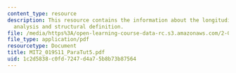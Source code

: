 ```yaml
---
content_type: resource
description: This resource contains the information about the longitudinal strength
  analysis and structural definition.
file: /media/https%3A/open-learning-course-data-rc.s3.amazonaws.com/2-019-design-of-ocean-systems-spring-2011/1c2d5838c0fd7247d4a75b8b73b87564_MIT2_019S11_ParaTut5.pdf
file_type: application/pdf
resourcetype: Document
title: MIT2_019S11_ParaTut5.pdf
uid: 1c2d5838-c0fd-7247-d4a7-5b8b73b87564
---
```

